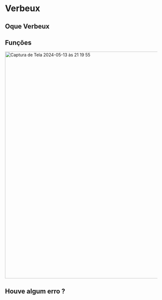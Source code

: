 # Verbeux 

## Oque Verbeux

## Funções

<img width="650" height = "750" alt="Captura de Tela 2024-05-13 às 21 19 55" src="https://github.com/VitorVVC/Verbeux_ChatBot/assets/144281355/e19da066-ff10-41ca-94c5-1c4ba23ff49b">


## Houve algum erro ?

